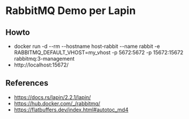 # RabbitMQ Demo per Lapin

## Howto
- docker run -d --rm --hostname host-rabbit --name rabbit -e RABBITMQ_DEFAULT_VHOST=my_vhost -p 5672:5672 -p 15672:15672 rabbitmq:3-management
- http://localhost:15672/

## References
- https://docs.rs/lapin/2.2.1/lapin/
- https://hub.docker.com/_/rabbitmq/
- https://flatbuffers.dev/index.html#autotoc_md4
